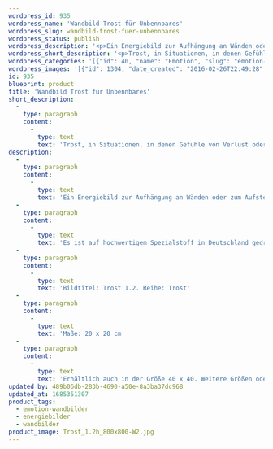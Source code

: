 ```yaml
---
wordpress_id: 935
wordpress_name: 'Wandbild Trost für Unbennbares'
wordpress_slug: wandbild-trost-fuer-unbennbares
wordpress_status: publish
wordpress_description: '<p>Ein Energiebild zur Aufhängung an Wänden oder zum Aufstellen im Raum mit einem aktivierbaren Informationsfeld zu: Trost - Vollständigkeit - "Ich-bin" Haltung - Reichtum: Getröstet sein in Situationen, in denen Gefühle von Verlust oder Abwesenheit zu Unruhe oder Traurigkeit führen. Diese Gefühle können sich auf etwas Konkretes oder ganz Unkonkretes beziehen. Trost auch für Kummer, dessen Ursache schwer zu benennen ist - der seine Ursache zeitweilig in einer, wie übergeordneten, Ebene zu haben scheint: z.B. die Schwierigkeiten, die das Menschsein manchmal mit sich zu bringen scheint, das mehr oder weniger eindeutige Wissen, dass man zu mehr befähigt ist, als man bislang gelebt hat.</p><p>Es ist auf hochwertigem Spezialstoff in Deutschland gedruckt und sorgfältig in Handarbeit auf Holzkeilrahmen aufgezogen. Laut Herstellerangaben ist der farbintensive Druck 70 Jahre lichtecht, waschbar und in einem umweltorientierten Verfahren hergestellt. Der Oberstoff ist mit einer Spezialbeschichtung unterfüttert, so dass, bei Aufhängung an der Wand, der rückseitige Holzrahmen auch bei hellen Farben unsichtbar ist.</p><p>Bildtitel: Trost 1.2. Reihe: Trost</p><p>Maße: 20 x 20 cm</p><p>Erhältlich auch in der Größe 40 x 40. Weitere Größen oder andere Seitenverhältnisse, sind bis 200 cm individuell für Sie innerhalb weniger Tage herstellbar. Bitte kontaktieren Sie uns hierfür unter <a href="mailto:info@elvedenverlag.de">info@elvedenverlag.de</a>.</p><p><a href="https://my.feenbaum.de/anwendung-energie-wandbilder/">Anwendungshinweise</a>      <a href="https://my.feenbaum.de/produktinformation-wandbilder/">Produktinformationen</a></p>'
wordpress_short_description: '<p>Trost, in Situationen, in denen Gefühle von Verlust oder Abwesenheit zu Unruhe oder Traurigkeit geführt haben</p>'
wordpress_categories: '[{"id": 40, "name": "Emotion", "slug": "emotion-wandbilder"}, {"id": 22, "name": "Energiebilder", "slug": "energiebilder"}, {"id": 24, "name": "Wandbilder", "slug": "wandbilder"}]'
wordpress_images: '[{"id": 1304, "date_created": "2016-02-26T22:49:28", "date_created_gmt": "2016-02-26T20:49:28", "date_modified": "2016-02-26T22:49:28", "date_modified_gmt": "2016-02-26T20:49:28", "src": "https://my.feenbaum.de/wp-content/uploads/2016/02/Trost_1.2h_800x800-W2.jpg", "name": "Trost_1.2h_800x800-W2", "alt": ""}]'
id: 935
blueprint: product
title: 'Wandbild Trost für Unbennbares'
short_description:
  -
    type: paragraph
    content:
      -
        type: text
        text: 'Trost, in Situationen, in denen Gefühle von Verlust oder Abwesenheit zu Unruhe oder Traurigkeit geführt haben'
description:
  -
    type: paragraph
    content:
      -
        type: text
        text: 'Ein Energiebild zur Aufhängung an Wänden oder zum Aufstellen im Raum mit einem aktivierbaren Informationsfeld zu: Trost - Vollständigkeit - "Ich-bin" Haltung - Reichtum: Getröstet sein in Situationen, in denen Gefühle von Verlust oder Abwesenheit zu Unruhe oder Traurigkeit führen. Diese Gefühle können sich auf etwas Konkretes oder ganz Unkonkretes beziehen. Trost auch für Kummer, dessen Ursache schwer zu benennen ist - der seine Ursache zeitweilig in einer, wie übergeordneten, Ebene zu haben scheint: z.B. die Schwierigkeiten, die das Menschsein manchmal mit sich zu bringen scheint, das mehr oder weniger eindeutige Wissen, dass man zu mehr befähigt ist, als man bislang gelebt hat.'
  -
    type: paragraph
    content:
      -
        type: text
        text: 'Es ist auf hochwertigem Spezialstoff in Deutschland gedruckt und sorgfältig in Handarbeit auf Holzkeilrahmen aufgezogen. Laut Herstellerangaben ist der farbintensive Druck 70 Jahre lichtecht, waschbar und in einem umweltorientierten Verfahren hergestellt. Der Oberstoff ist mit einer Spezialbeschichtung unterfüttert, so dass, bei Aufhängung an der Wand, der rückseitige Holzrahmen auch bei hellen Farben unsichtbar ist.'
  -
    type: paragraph
    content:
      -
        type: text
        text: 'Bildtitel: Trost 1.2. Reihe: Trost'
  -
    type: paragraph
    content:
      -
        type: text
        text: 'Maße: 20 x 20 cm'
  -
    type: paragraph
    content:
      -
        type: text
        text: 'Erhältlich auch in der Größe 40 x 40. Weitere Größen oder andere Seitenverhältnisse, sind bis 200 cm individuell für Sie innerhalb weniger Tage herstellbar. Bitte kontaktieren Sie uns hierfür unter info@elvedenverlag.de.'
updated_by: 489b06db-283b-4690-a50e-8a3ba37dc968
updated_at: 1685351307
product_tags:
  - emotion-wandbilder
  - energiebilder
  - wandbilder
product_image: Trost_1.2h_800x800-W2.jpg
---
```

